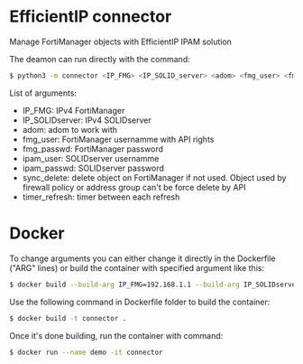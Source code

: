 # EfficientIP connector

Manage FortiManager objects with EfficientIP IPAM solution

The deamon can run directly with the command:
```bash
$ python3 -m connector <IP_FMG> <IP_SOLID_server> <adom> <fmg_user> <fmg_passwd> <ipam_user> <ipam_passwd> <sync_delete> <timer_refresh>
```

List of arguments:
 - IP_FMG: IPv4 FortiManager
 - IP_SOLIDserver: IPv4 SOLIDserver 
 - adom: adom to work with
 - fmg_user: FortiManager usernamme with API rights
 - fmg_passwd: FortiManager password
 - ipam_user: SOLIDserver usernamme
 - ipam_passwd: SOLIDserver password
 - sync_delete: delete object on FortiManager if not used. Object used by firewall policy or address group can't be force delete by API
 - timer_refresh: timer between each refresh

# Docker

To change arguments you can either change it directly in the Dockerfile ("ARG" lines) or
build the container with specified argument like this:

```bash
$ docker build --build-arg IP_FMG=192.168.1.1 --build-arg IP_SOLIDserver=192.168.1.2 -t connector .
```

Use the following command in Dockerfile folder to build the container:
```bash
$ docker build -t connector .
```
Once it's done building, run the container with command:
```bash
$ docker run --name demo -it connector
```
